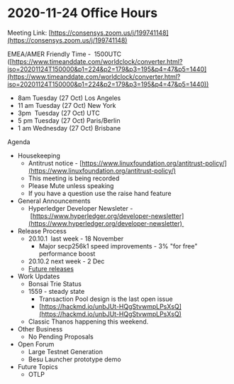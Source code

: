 # 2020-11-24 Office Hours

Meeting Link: [https://consensys.zoom.us/j/199741148](https://consensys.zoom.us/j/199741148)

EMEA/AMER Friendly Time -  1500UTC ([https://www.timeanddate.com/worldclock/converter.html?iso=20201124T150000&p1=224&p2=179&p3=195&p4=47&p5=1440](https://www.timeanddate.com/worldclock/converter.html?iso=20201124T150000&p1=224&p2=179&p3=195&p4=47&p5=1440))

- 8am Tuesday (27 Oct) Los Angeles
- 11 am Tuesday (27 Oct) New York
- 3pm  Tuesday (27 Oct) UTC
- 5 pm Tuesday (27 Oct) Paris/Berlin
- 1 am Wednesday (27 Oct) Brisbane

Agenda

- Housekeeping
  - Antitrust notice - [https://www.linuxfoundation.org/antitrust-policy/](https://www.linuxfoundation.org/antitrust-policy/)
  - This meeting is being recorded
  - Please Mute unless speaking
  - If you have a question use the raise hand feature
- General Announcements
  - Hyperledger Developer Newsleter - [https://www.hyperledger.org/developer-newsletter](https://www.hyperledger.org/developer-newsletter) 
- Release Process
  - 20.10.1  last week - 18 November
    - Major secp256k1 speed improvements - 3% "for free" performance boost
  - 20.10.2 next week - 2 Dec
  - [Future releases](../../../../besu/developing-and-conventions/releasing/archive/release-rotations-2021.md)
- Work Updates
  - Bonsai Trie Status
  - 1559 - steady state
    - Transaction Pool design is the last open issue
    - [https://hackmd.io/unbJUt-HQgStvwmpLPsXsQ](https://hackmd.io/unbJUt-HQgStvwmpLPsXsQ)
  - Classic Thanos happening this weekend.
- Other Business  
  - No Pending Proposals
- Open Forum
  - Large Testnet Generation
  - Besu Launcher prototype demo
- Future Topics
  - OTLP